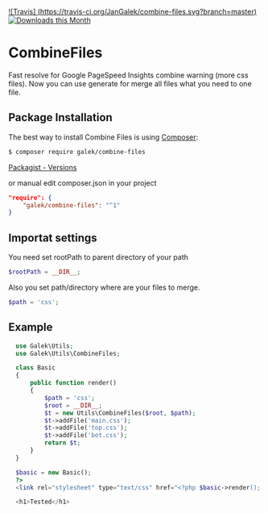 [![Travis] (https://travis-ci.org/JanGalek/combine-files.svg?branch=master)](https://travis-ci.org/JanGalek/combine-files)
[![Downloads this Month](https://img.shields.io/packagist/dm/galek/combine-files.svg)](https://packagist.org/packages/galek/combine-files)

# CombineFiles
Fast resolve for Google PageSpeed Insights combine warning (more css files). Now you can use generate for merge all files what you need to one file.

Package Installation
-------------------

The best way to install Combine Files is using [Composer](http://getcomposer.org/):

```sh
$ composer require galek/combine-files
```

[Packagist - Versions](https://packagist.org/packages/galek/combine-files)

or manual edit composer.json in your project

```json
"require": {
    "galek/combine-files": "^1"
}
```

## Importat settings
You need set rootPath to parent directory of your path
```php
$rootPath = __DIR__;
```

Also you set path/directory where are your files to merge.
```php
$path = 'css';
```

## Example
```php
  use Galek\Utils;
  use Galek\Utils\CombineFiles;

  class Basic
  {
      public function render()
      {
          $path = 'css';
          $root = __DIR__;
          $t = new Utils\CombineFiles($root, $path);
          $t->addFile('main.css');
          $t->addFile('top.css');
          $t->addFile('bot.css');
          return $t;
      }
  }

  $basic = new Basic();
  ?>
  <link rel="stylesheet" type="text/css" href="<?php $basic->render(); ?>">

  <h1>Tested</h1>
```
